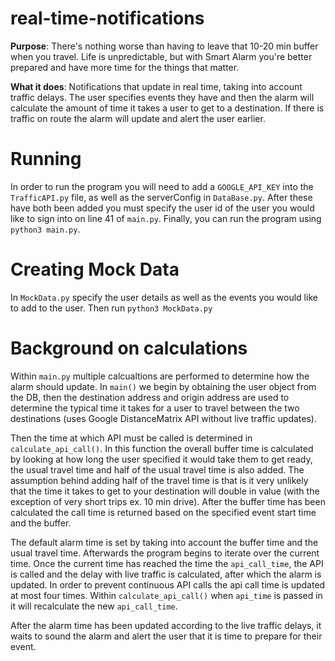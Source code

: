 # real-time-notifications

**Purpose**: There's nothing worse than having to leave that 10-20 min buffer when you travel. Life is unpredictable, but with Smart Alarm you're better prepared and have more time for the things that matter.

**What it does**: Notifications that update in real time, taking into account traffic delays. The user specifies events they have and then the alarm will calculate the amount of time it takes a user to get to a destination. If there is traffic on route the alarm will update and alert the user earlier.

# Running
In order to run the program you will need to add a `GOOGLE_API_KEY` into the `TrafficAPI.py` file, as well as the serverConfig in `DataBase.py`. After these have both been added you must specify the user id of the user you would like to sign into on line 41 of `main.py`. Finally, you can run the program using `python3 main.py`.

# Creating Mock Data
In `MockData.py` specify the user details as well as the events you would like to add to the user. Then run `python3 MockData.py`

# Background on calculations
Within `main.py` multiple calcualtions are performed to determine how the alarm should update. In `main()` we begin by obtaining the user object from the DB, then the destination address and origin address are used to determine the typical time it takes for a user to travel between the two destinations (uses Google DistanceMatrix API without live traffic updates). 

Then the time at which API must be called is determined in `calculate_api_call()`. In this function the overall buffer time is calculated by looking at how long the user specified it would take them to get ready, the usual travel time and half of the usual travel time is also added. The assumption behind adding half of the travel time is that is it very unlikely that the time it takes to get to your destination will double in value (with the exception of very short trips ex. 10 min drive). After the buffer time has been calculated the call time is returned based on the specified event start time and the buffer.

The default alarm time is set by taking into account the buffer time and the usual travel time. Afterwards the program begins to iterate over the current time. Once the current time has reached the time the `api_call_time`, the API is called and the delay with live traffic is calculated, after which the alarm is updated. In order to prevent continuous API calls the api call time is updated at most four times. Within `calculate_api_call()` when `api_time` is passed in it will recalculate the new `api_call_time`.

After the alarm time has been updated according to the live traffic delays, it waits to sound the alarm and alert the user that it is time to prepare for their event.

